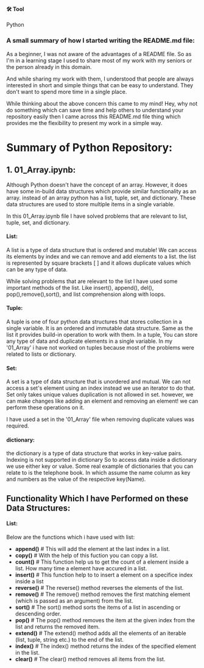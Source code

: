 #### 🛠 Tool
Python


### A small summary of  how I started writing the README.md file:

As a beginner, I was not aware of the advantages of a README file. So as I'm in a learning stage I used to share most of my work with my seniors or the person already in this domain.

And while sharing my work with them, I understood that people are always interested in short and simple things that can be easy to understand. They don't want to spend more time in a single place.

While thinking about the above concern this came to my mind! Hey, why not do something which can save time and help others to understand your repository easily then I came across this README.md file thing which provides me the flexibility to present my work in a simple way.



# Summary of Python Repository:

## 1. 01_Array.ipynb:
       
Although Python doesn't have the concept of an array. However, it does have some in-build data structures which provide similar functionality as an array.
instead of an array python has a list, tuple, set, and dictionary. These data structures are used to store multiple items in a single variable.

In this 01_Array.ipynb file I have solved problems that are relevant to list, tuple, set, and dictionary. 

#### List: 
A list is a type of data structure that is ordered and mutable! We can access its elements by index and we can remove and add elements to a list. the list is represented by square brackets [ ] and it allows duplicate values which can be any type of data.

While solving problems that are relevant to the list I have used some important methods of the list. Like insert(), append(), del(), pop(),remove(),sort(), and list comprehension along with loops.

#### Tuple:
A tuple is one of four python data structures that stores collection in a single variable. It is an ordered and immutable data structure. Same as the list it provides build-in operation to work with them. In a tuple, You can store any type of data and duplicate elements in a single variable. In my '01_Array' i have not worked on tuples because most of the problems were related to lists or dictionary.

#### Set:
A set is a type of data structure that is unordered and mutual. We can not access a set's element using an index instead we use an iterator to do that. Set only takes unique values duplication is not allowed in set. however, we can make changes like adding an element and removing an element! we can perform these operations on it.

I have used a set in the '01_Array' file when removing duplicate values was required.

#### dictionary:

the dictionary is a type of data structure that works in key-value pairs. Indexing is not supported in dictionary So to access data inside a dictionary we use either key or value. Some real example of dictionaries that you can relate to is the telephone book. In which assume the name column as key and numbers as the value of the respective key(Name).

## Functionality Which I have Performed on these Data Structures:

#### List:

Below are the functions which i have used with list:

* **append()**   # This will add the element at the last index in a list.
* **copy()**     # With the help of this fuction you can copy a list.
* **count()**    # This function help us to get the count of a element inside a list. How many time a element have accured in a list.
* **insert()**   # This function help to to insert a element on a specifice index inside a list
* **reverse()**  # The reverse() method reverses the elements of the list.
* **remove()**   # The remove() method removes the first matching element (which is passed as an argument) from the list.
* **sort()**     # The sort() method sorts the items of a list in ascending or descending order.
* **pop()**      # The pop() method removes the item at the given index from the list and returns the removed item.
* **extend()**   # The extend() method adds all the elements of an iterable (list, tuple, string etc.) to the end of the list.
* **index()**    # The index() method returns the index of the specified element in the list.
* **clear()**    # The clear() method removes all items from the list.
